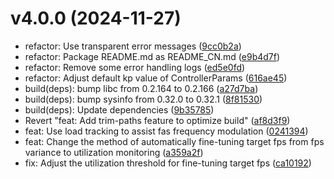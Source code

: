 # v4.0.0 (2024-11-27)

* refactor: Use transparent error messages ([9cc0b2a](https://github.com/shadow3aaa/fas-rs/commit/9cc0b2a))
* refactor: Package README.md as README_CN.md ([e9b4d7f](https://github.com/shadow3aaa/fas-rs/commit/e9b4d7f))
* refactor: Remove some error handling logs ([ed5e0fd](https://github.com/shadow3aaa/fas-rs/commit/ed5e0fd))
* refactor: Adjust default kp value of ControllerParams ([616ae45](https://github.com/shadow3aaa/fas-rs/commit/616ae45))
* build(deps): bump libc from 0.2.164 to 0.2.166 ([a27d7ba](https://github.com/shadow3aaa/fas-rs/commit/a27d7ba))
* build(deps): bump sysinfo from 0.32.0 to 0.32.1 ([8f81530](https://github.com/shadow3aaa/fas-rs/commit/8f81530))
* build(deps): Update dependencies ([9b35785](https://github.com/shadow3aaa/fas-rs/commit/9b35785))
* Revert "feat: Add trim-paths feature to optimize build" ([af8d3f9](https://github.com/shadow3aaa/fas-rs/commit/af8d3f9))
* feat: Use load tracking to assist fas frequency modulation ([0241394](https://github.com/shadow3aaa/fas-rs/commit/0241394))
* feat: Change the method of automatically fine-tuning target fps from fps variance to utilization monitoring ([a359a2f](https://github.com/shadow3aaa/fas-rs/commit/a359a2f))
* fix: Adjust the utilization threshold for fine-tuning target fps ([ca10192](https://github.com/shadow3aaa/fas-rs/commit/ca10192))
